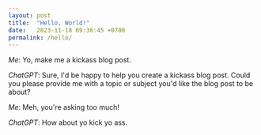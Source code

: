 ```yaml
---
layout: post
title:  "Hello, World!"
date:   2023-11-18 09:36:45 +0700
permalink: /hello/
---
```


_Me_: Yo, make me a kickass blog post.

_ChatGPT_: Sure, I'd be happy to help you create a kickass blog post. Could you please provide me with a topic or subject you'd like the blog post to be about?

_Me_: Meh, you're asking too much!

_ChatGPT_: How about yo kick yo ass.